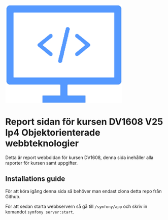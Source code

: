 ![Logo](Images/logo.png)

# Report sidan för kursen DV1608 V25 lp4 Objektorienterade webbteknologier

Detta är report webbdidan för kursen DV1608, denna sida inehåller alla raporter för kursen samt uppgifter.

## Installations guide

För att köra igång denna sida så behöver man endast clona detta repo från Github.

För att sedan starta webbservern så gå till `/symfony/app` och skriv in komandot `symfony server:start`.